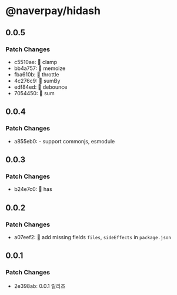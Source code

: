 # @naverpay/hidash

## 0.0.5

### Patch Changes

-   c5510ae: 🚀 clamp
-   bb4a757: 🚀 memoize
-   fba610b: 🚀 throttle
-   4c276c9: 🚀 sumBy
-   edf84ed: 🚀 debounce
-   7054450: 🚀 sum

## 0.0.4

### Patch Changes

-   a855eb0: - support commonjs, esmodule

## 0.0.3

### Patch Changes

-   b24e7c0: 🚀 has

## 0.0.2

### Patch Changes

-   a07eef2: 🐛 add missing fields `files`, `sideEffects` in `package.json`

## 0.0.1

### Patch Changes

-   2e398ab: 0.0.1 릴리즈
